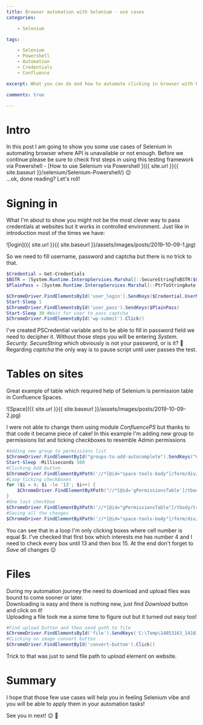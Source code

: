 ```yaml
---
title: Browser automation with Selenium - use cases
categories:

    - Selenium

tags:

    - Selenium
    - Powershell
    - Automation
    - Credentials
    - Confluence

excerpt: What you can do and how to automate clicking in browser with Powershell

comments: true

---
```

# Intro

In this post I am going to show you some use cases of Selenium in automating browser where API is unavailable or not enough. Before we continue please be sure to check first steps in using this testing framework via Powershell - [How to use Selenium via Powershell
]({{ site.url }}{{ site.baseurl }}/selenium/Selenium-Powershell/) 😉 <br>
...ok, done reading? Let's roll!
# Signing in

What I'm about to show you might not be the most clever way to pass credentials at websites but it works in controlled environment. Just like in introduction most of the times we have:

![login]({{ site.url }}{{ site.baseurl }}/assets/images/posts/2019-10-09-1.jpg)

So we need to fill username, password and captcha but there is no trick to that.

``` powershell
$Credential = Get-Credentials
$BSTR = [System.Runtime.InteropServices.Marshal]::SecureStringToBSTR($Credential.Password)
$PlainPass = [System.Runtime.InteropServices.Marshal]::PtrToStringAuto($BSTR)

$ChromeDriver.FindElementsById('user_login').SendKeys($Credential.UserName)
Start-Sleep 1
$ChromeDriver.FindElementsById('user_pass').SendKeys($PlainPass)
Start-Sleep 30 #Wait for user to pass captcha
$ChromeDriver.FindElementsById('wp-submit').Click()
```

I've created PSCredential variable and to be able to fill in password field we need to decipher it. Without those steps you will be entering *System. Security. SecureString* which obviously is not your password, or is it? 🤔<br> 
Regarding *captcha* the only way is to pause script until user passes the test.
# Tables on sites

Great example of table which required help of Selenium is permission table in Confluence Spaces.<br>

![Space]({{ site.url }}{{ site.baseurl }}/assets/images/posts/2019-10-09-2.jpg)

I were not able to change them using module *ConfluencePS* but thanks to that code it became piece of cake! In this example I'm adding new group to permissions list and ticking checkboxes to resemble Admin permissions

``` powershell
#Adding new group to permissions list
$ChromeDriver.FindElementById("groups-to-add-autocomplete").SendKeys("Conf_GroupName_Admin")
Start-Sleep -Milliseconds 500
#Clicking Add button
$ChromeDriver.FindElementByXPath('//*[@id="space-tools-body"]/form/div/div[3]/input[2]').Click()
#Loop ticking checkboxes
for ($i = 4; $i -le '13'; $i++) {
    $ChromeDriver.FindElementByXPath("//*[@id='gPermissionsTable']/tbody/tr[3]/td[$i]/input").Click()
}
#One last checkbox
$ChromeDriver.FindElementByXPath('//*[@id="gPermissionsTable"]/tbody/tr[3]/td[15]/input').Click()
#Saving all the changes
$ChromeDriver.FindElementByXPath('//*[@id="space-tools-body"]/form/div/div[9]/input[1]').Click()
```

You can see that in a loop I'm only clicking boxes where cell number is equal $i. I've checked that first box which interests me has number 4 and I need to check every box until 13 and then box 15. At the end don't forget to *Save all* changes 😉
# Files

During my automation journey the need to download and upload files was bound to come sooner or later.<br>
Downloading is easy and there is nothing new, just find *Download* button and click on it!<br>
Uploading a file took me a some time to figure out but it turned out easy too!

``` powershell
#Find upload button and then send path to file
$ChromeDriver.FindElementsById('file').SendKeys('C:\Temp\14853163_141016446369733_5206568431232995795_o.jpg')
#CLicking on image convert button
$ChromeDriver.FindElementById('convert-button').Click()
```

Trick to that was just to send file path to *upload* element on website.
# Summary

I hope that those few use cases will help you in feeling Selenium vibe and you will be able to apply them in your automation tasks!<br>

See you in next! 😉 🧠

